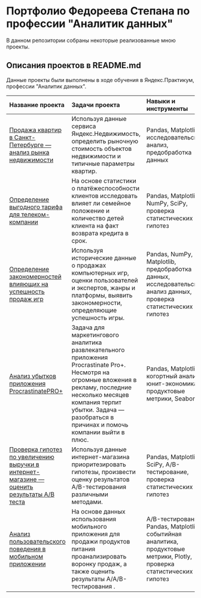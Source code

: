 # Портфолио Федореева Степана по профессии "Аналитик данных"

В данном репозитории собраны некоторые реализованные мною проекты.

## Описания проектов в README.md

Данные проекты были выполнены в ходе обучения в Яндекс.Практикум, профессии "Аналитик данных".

| Название проекта | Задачи проекта | Навыки и инструменты | 
| :---------------------- | :---------------------- | :---------------------- |
| [Продажа квартир в Санкт-Петербурге — анализ рынка недвижимости](Исследование_объявлений_о_продаже_квартир) | Используя данные сервиса Яндекс.Недвижимость, определить рыночную стоимость объектов недвижимости и типичные параметры квартир. | Pandas, Matplotlib, исследовательский анализ, предобработка данных |
| [Определение выгодного тарифа для телеком-компании](Определение_выгодного_тарифа_для_телеком-компании) | На основе статистики о платёжеспособности клиентов исследовать влияет ли семейное положение и количество детей клиента на факт возврата кредита в срок. | Pandas, Matplotlib, NumPy, SciPy, проверка статистических гипотез |
| [Определение закономерностей влияющих на успешность продаж игр](Определение_закономерностей_влияющих_на_успешность_продаж_игр) | Используя исторические данные о продажах компьютерных игр, оценки пользователей и экспертов, жанры и платформы, выявить закономерности, определяющие успешность игры. | Pandas, NumPy, Matplotlib, предобработка данных, исследовательский анализ данных, проверка статистических гипотез |
| [Анализ убытков приложения ProcrastinatePRO+](Анализ_убытков_приложения_ProcrastinatePRO+) | Задача для маркетингового аналитика развлекательного приложения Procrastinate Pro+. Несмотря на огромные вложения в рекламу, последние несколько месяцев компания терпит убытки. Задача — разобраться в причинах и помочь компании выйти в плюс. | Pandas, Matplotlib, когортный анализ, юнит-экономика, продуктовые метрики, Seaborn |
| [Проверка гипотез по увеличению выручки в интернет-магазине — оценить результаты A/B теста](Проверка_гипотез_по_увеличению_выручки_в_интернет-магазине_оценить_результаты_A/B_теста) | Используя данные интернет-магазина приоритезировать гипотезы, произвести оценку результатов A/B-тестирования различными методами.| Pandas, Matplotlib, SciPy, A/B-тестирование, проверка статистических гипотез |
| [Анализ пользовательского поведения в мобильном приложении](Анализ_пользовательского_поведения_в_мобильном_приложении) | На основе данных использования мобильного приложения для продажи продуктов питания проанализировать воронку продаж, а также оценить результаты A/A/B-тестирования .| A/B-тестирование, Pandas, Matplotlib, событийная аналитика, продуктовые метрики, Plotly, проверка статистических гипотез |


